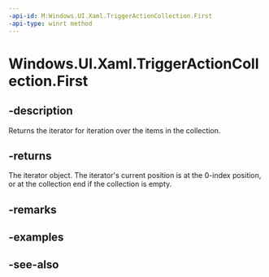 ```yaml
---
-api-id: M:Windows.UI.Xaml.TriggerActionCollection.First
-api-type: winrt method
---
```


<!-- Method syntax
public Windows.Foundation.Collections.IIterator<Windows.UI.Xaml.TriggerAction> First()
-->

# Windows.UI.Xaml.TriggerActionCollection.First

## -description
Returns the iterator for iteration over the items in the collection.



## -returns
The iterator object. The iterator's current position is at the 0-index position, or at the collection end if the collection is empty.

## -remarks

## -examples

## -see-also
